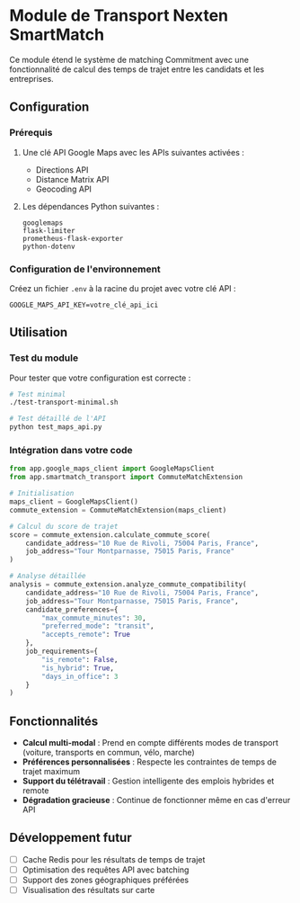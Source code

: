 # Module de Transport Nexten SmartMatch

Ce module étend le système de matching Commitment avec une fonctionnalité de calcul des temps de trajet entre les candidats et les entreprises.

## Configuration

### Prérequis

1. Une clé API Google Maps avec les APIs suivantes activées :
   - Directions API
   - Distance Matrix API
   - Geocoding API

2. Les dépendances Python suivantes :
   ```
   googlemaps
   flask-limiter
   prometheus-flask-exporter
   python-dotenv
   ```

### Configuration de l'environnement

Créez un fichier `.env` à la racine du projet avec votre clé API :

```
GOOGLE_MAPS_API_KEY=votre_clé_api_ici
```

## Utilisation

### Test du module

Pour tester que votre configuration est correcte :

```bash
# Test minimal
./test-transport-minimal.sh

# Test détaillé de l'API
python test_maps_api.py
```

### Intégration dans votre code

```python
from app.google_maps_client import GoogleMapsClient
from app.smartmatch_transport import CommuteMatchExtension

# Initialisation
maps_client = GoogleMapsClient()
commute_extension = CommuteMatchExtension(maps_client)

# Calcul du score de trajet
score = commute_extension.calculate_commute_score(
    candidate_address="10 Rue de Rivoli, 75004 Paris, France",
    job_address="Tour Montparnasse, 75015 Paris, France"
)

# Analyse détaillée
analysis = commute_extension.analyze_commute_compatibility(
    candidate_address="10 Rue de Rivoli, 75004 Paris, France",
    job_address="Tour Montparnasse, 75015 Paris, France",
    candidate_preferences={
        "max_commute_minutes": 30,
        "preferred_mode": "transit",
        "accepts_remote": True
    },
    job_requirements={
        "is_remote": False,
        "is_hybrid": True,
        "days_in_office": 3
    }
)
```

## Fonctionnalités

- **Calcul multi-modal** : Prend en compte différents modes de transport (voiture, transports en commun, vélo, marche)
- **Préférences personnalisées** : Respecte les contraintes de temps de trajet maximum
- **Support du télétravail** : Gestion intelligente des emplois hybrides et remote
- **Dégradation gracieuse** : Continue de fonctionner même en cas d'erreur API

## Développement futur

- [ ] Cache Redis pour les résultats de temps de trajet
- [ ] Optimisation des requêtes API avec batching
- [ ] Support des zones géographiques préférées
- [ ] Visualisation des résultats sur carte
